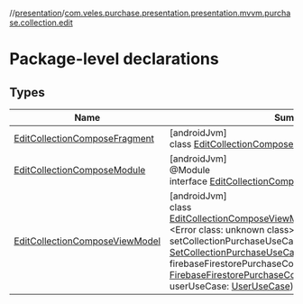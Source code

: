 //[presentation](../../index.md)/[com.veles.purchase.presentation.presentation.mvvm.purchase.collection.edit](index.md)

# Package-level declarations

## Types

| Name | Summary |
|---|---|
| [EditCollectionComposeFragment](-edit-collection-compose-fragment/index.md) | [androidJvm]<br>class [EditCollectionComposeFragment](-edit-collection-compose-fragment/index.md) : [BaseFragment](../com.veles.purchase.presentation.base.mvvm.fragment/-base-fragment/index.md) |
| [EditCollectionComposeModule](-edit-collection-compose-module/index.md) | [androidJvm]<br>@Module<br>interface [EditCollectionComposeModule](-edit-collection-compose-module/index.md) |
| [EditCollectionComposeViewModel](-edit-collection-compose-view-model/index.md) | [androidJvm]<br>class [EditCollectionComposeViewModel](-edit-collection-compose-view-model/index.md)@Injectconstructor(args: <!---  GfmCommand {"@class":"org.jetbrains.dokka.gfm.ResolveLinkGfmCommand","dri":{"packageName":"","classNames":"<Error class: unknown class>","callable":null,"target":{"@class":"org.jetbrains.dokka.links.PointingToDeclaration"},"extra":null}} --->&lt;Error class: unknown class&gt;<!--- --->, setCollectionPurchaseUseCase: [SetCollectionPurchaseUseCase](../../../domain/domain/com.veles.purchase.domain.usecase.collection/-set-collection-purchase-use-case/index.md), firebaseFirestorePurchaseCollectionUseCase: [FirebaseFirestorePurchaseCollectionUseCase](../../../domain/domain/com.veles.purchase.domain.usecase.collection/-firebase-firestore-purchase-collection-use-case/index.md), userUseCase: [UserUseCase](../../../domain/domain/com.veles.purchase.domain.usecase.user/-user-use-case/index.md)) : [ViewModel](https://developer.android.com/reference/kotlin/androidx/lifecycle/ViewModel.html) |

